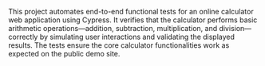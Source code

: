 This project automates end-to-end functional tests for an online calculator web application using Cypress. It verifies that the calculator performs basic arithmetic operations—addition, subtraction, multiplication, and division—correctly by simulating user interactions and validating the displayed results. The tests ensure the core calculator functionalities work as expected on the public demo site.
